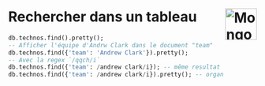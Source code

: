 # **Rechercher dans un tableau** <a href="../../"> <img src="https://github.com/MiKL5/devWeb/raw/master/Assets/Images/mongodb-ar21.svg" alt="MongoDB" align="right" height="64px"> </a>
```sql
db.technos.find().pretty();
-- Afficher l'équipe d'Andrw Clark dans le document "team"
db.technos.find({'team': 'Andrew Clark'}).pretty();
-- Avec la regex `/qqch/i`
db.technos.find({'team': /andrew clark/i}); -- même resultat
db.technos.find({'team': /andrew clark/i}).pretty(); -- organisé en json
```